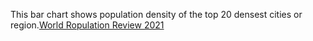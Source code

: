 This bar chart shows population density of the top 20 densest cities or region.[World Ropulation Review 2021](https://worldpopulationreview.com/country-rankings/countries-by-density) 
